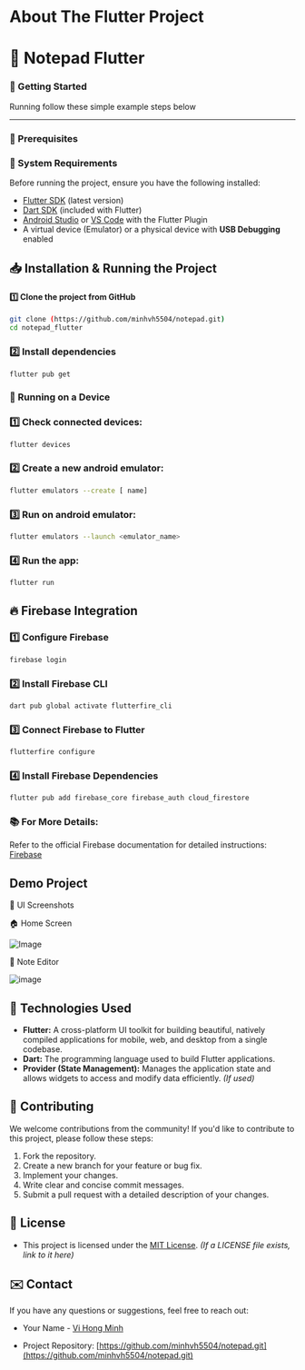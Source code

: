 # About The Flutter Project

# 📝 Notepad Flutter 

<!-- GETTING STARTED -->

### 🚀 Getting Started  

Running follow these simple example steps below

---
### 🎯 Prerequisites

### 📌 System Requirements  
Before running the project, ensure you have the following installed:  

- [Flutter SDK](https://docs.flutter.dev/get-started/install) (latest version)  
- [Dart SDK](https://dart.dev/get-dart) (included with Flutter)  
- [Android Studio](https://developer.android.com/studio) or [VS Code](https://code.visualstudio.com/) with the Flutter Plugin  
- A virtual device (Emulator) or a physical device with **USB Debugging** enabled

## 📥 Installation & Running the Project  

#### 1️⃣ Clone the project from GitHub  
```sh
git clone (https://github.com/minhvh5504/notepad.git)
cd notepad_flutter
```

### 2️⃣ Install dependencies
```sh
flutter pub get
```

### 📱 Running on a Device

### 1️⃣ Check connected devices: 
```sh
flutter devices
```

### 2️⃣  Create a new android emulator:
```sh
flutter emulators --create [ name]
```

### 3️⃣ Run on android emulator:
```sh
flutter emulators --launch <emulator_name>
```

### 4️⃣ Run the app:
```sh
flutter run
```

## 🔥 Firebase Integration 

### 1️⃣ Configure Firebase
```sh
firebase login
```

### 2️⃣ Install Firebase CLI
```sh
dart pub global activate flutterfire_cli
```

### 3️⃣ Connect Firebase to Flutter
```sh
flutterfire configure
```
### 4️⃣ Install Firebase Dependencies
```sh
flutter pub add firebase_core firebase_auth cloud_firestore
```
### 📚 For More Details:
Refer to the official Firebase documentation for detailed instructions: 
[ Firebase ](https://firebase.google.com/docs/flutter/setup?hl=vi&platform=android)

## Demo Project
🎨 UI Screenshots

🏠 Home Screen

![Image](https://github.com/user-attachments/assets/cba9d6bc-0ce7-4e27-97ea-faf8c7feaaec)

📝 Note Editor

![image](https://github.com/user-attachments/assets/7d990dbb-730b-4bbd-a13a-51309f7e8bba)


## 🧱 Technologies Used

*   **Flutter:** A cross-platform UI toolkit for building beautiful, natively compiled applications for mobile, web, and desktop from a single codebase.
*   **Dart:** The programming language used to build Flutter applications.
*   **Provider (State Management):** Manages the application state and allows widgets to access and modify data efficiently. *(If used)*

## 🤝 Contributing

We welcome contributions from the community! If you'd like to contribute to this project, please follow these steps:

1.  Fork the repository.
2.  Create a new branch for your feature or bug fix.
3.  Implement your changes.
4.  Write clear and concise commit messages.
5.  Submit a pull request with a detailed description of your changes.


## 📄 License

- This project is licensed under the [MIT License](LICENSE). *(If a LICENSE file exists, link to it here)*

## ✉️ Contact

If you have any questions or suggestions, feel free to reach out:

- Your Name - [Vi Hong Minh](mailto:vihongminh5504@gmail.com)

- Project Repository: [https://github.com/minhvh5504/notepad.git](https://github.com/minhvh5504/notepad.git)

